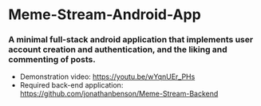# Meme-Stream-Android-App
### A minimal full-stack android application that implements user account creation and authentication, and the liking and commenting of posts.
- Demonstration video: https://youtu.be/wYqnUEr_PHs
- Required back-end application: https://github.com/jonathanbenson/Meme-Stream-Backend
